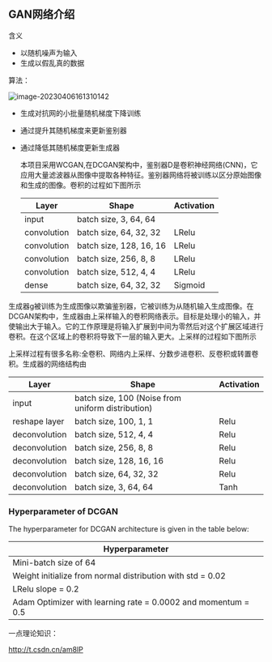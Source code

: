 ## GAN网络介绍

含义

- 以随机噪声为输入
- 生成以假乱真的数据

算法：

![image-20230406161310142](C:\Users\矿大物联网\AppData\Roaming\Typora\typora-user-images\image-20230406161310142.png)

- 生成对抗网的小批量随机梯度下降训练

- 通过提升其随机梯度来更新鉴别器

- 通过降低其随机梯度更新生成器

  本项目采用WCGAN,在DCGAN架构中，鉴别器D是卷积神经网络(CNN)，它应用大量滤波器从图像中提取各种特征。鉴别器网络将被训练以区分原始图像和生成的图像。卷积的过程如下图所示

  | Layer       | Shape                   | Activation |
  | ----------- | ----------------------- | ---------- |
  | input       | batch size, 3, 64, 64   |            |
  | convolution | batch size, 64, 32, 32  | LRelu      |
  | convolution | batch size, 128, 16, 16 | LRelu      |
  | convolution | batch size, 256, 8, 8   | LRelu      |
  | convolution | batch size, 512, 4, 4   | LRelu      |
  | dense       | batch size, 64, 32, 32  | Sigmoid    |

生成器g被训练为生成图像以欺骗鉴别器，它被训练为从随机输入生成图像。在DCGAN架构中，生成器由上采样输入的卷积网络表示。目标是处理小的输入，并使输出大于输入。它的工作原理是将输入扩展到中间为零然后对这个扩展区域进行卷积。在这个区域上的卷积将导致下一层的输入更大。上采样的过程如下图所示

上采样过程有很多名称:全卷积、网络内上采样、分数步进卷积、反卷积或转置卷积。生成器的网络结构由

| Layer         | Shape                                             | Activation |
| ------------- | ------------------------------------------------- | ---------- |
| input         | batch size, 100 (Noise from uniform distribution) |            |
| reshape layer | batch size, 100, 1, 1                             | Relu       |
| deconvolution | batch size, 512, 4, 4                             | Relu       |
| deconvolution | batch size, 256, 8, 8                             | Relu       |
| deconvolution | batch size, 128, 16, 16                           | Relu       |
| deconvolution | batch size, 64, 32, 32                            | Relu       |
| deconvolution | batch size, 3, 64, 64                             | Tanh       |

### Hyperparameter of DCGAN

The hyperparameter for DCGAN architecture is given in the table below:

| Hyperparameter                                               |
| ------------------------------------------------------------ |
| Mini-batch size of 64                                        |
| Weight initialize from normal distribution with std = 0.02   |
| LRelu slope = 0.2                                            |
| Adam Optimizer with learning rate = 0.0002 and momentum = 0.5 |

一点理论知识：

http://t.csdn.cn/am8lP